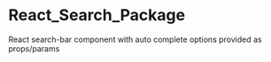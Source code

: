 # React_Search_Package
React search-bar component with auto complete options provided as props/params 
